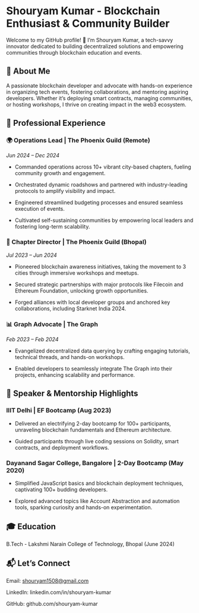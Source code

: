 <h1>Shouryam Kumar - Blockchain Enthusiast & Community Builder</h1>

Welcome to my GitHub profile! 🚀 I’m Shouryam Kumar, a tech-savvy innovator dedicated to building decentralized solutions and empowering communities through blockchain education and events.

<h2>🚀 About Me</h2>

A passionate blockchain developer and advocate with hands-on experience in organizing tech events, fostering collaborations, and mentoring aspiring developers. Whether it’s deploying smart contracts, managing communities, or hosting workshops, I thrive on creating impact in the web3 ecosystem.



<h2>💼 Professional Experience</h2>

<h3>🌍 Operations Lead | The Phoenix Guild (Remote)</h3>

<em>Jun 2024 – Dec 2024</em>

- Commanded operations across 10+ vibrant city-based chapters, fueling community growth and engagement.

- Orchestrated dynamic roadshows and partnered with industry-leading protocols to amplify visibility and impact.

- Engineered streamlined budgeting processes and ensured seamless execution of events.

- Cultivated self-sustaining communities by empowering local leaders and fostering long-term scalability.

<h3>🌟 Chapter Director | The Phoenix Guild (Bhopal)</h3>

<em>Jul 2023 – Jun 2024</em>

- Pioneered blockchain awareness initiatives, taking the movement to 3 cities through immersive workshops and meetups.

- Secured strategic partnerships with major protocols like Filecoin and Ethereum Foundation, unlocking growth opportunities.

- Forged alliances with local developer groups and anchored key collaborations, including Starknet India 2024.

<h3>📊 Graph Advocate | The Graph</h3>

<em>Feb 2023 – Feb 2024</em>

- Evangelized decentralized data querying by crafting engaging tutorials, technical threads, and hands-on workshops.

- Enabled developers to seamlessly integrate The Graph into their projects, enhancing scalability and performance.

<h2>🎤 Speaker & Mentorship Highlights</h2>

<h3>IIIT Delhi | EF Bootcamp (Aug 2023)</h3>

- Delivered an electrifying 2-day bootcamp for 100+ participants, unraveling blockchain fundamentals and Ethereum architecture.

- Guided participants through live coding sessions on Solidity, smart contracts, and deployment workflows.

<h3>Dayanand Sagar College, Bangalore | 2-Day Bootcamp (May 2020)</h3>

- Simplified JavaScript basics and blockchain deployment techniques, captivating 100+ budding developers.

- Explored advanced topics like Account Abstraction and automation tools, sparking curiosity and hands-on experimentation.

<h2>🎓 Education</h2>

B.Tech - Lakshmi Narain College of Technology, Bhopal (June 2024)

<h2>📬 Let’s Connect</h2>

Email: shouryam1508@gmail.com

LinkedIn: linkedin.com/in/shouryam-kumar

GitHub: github.com/shouryam-kumar

